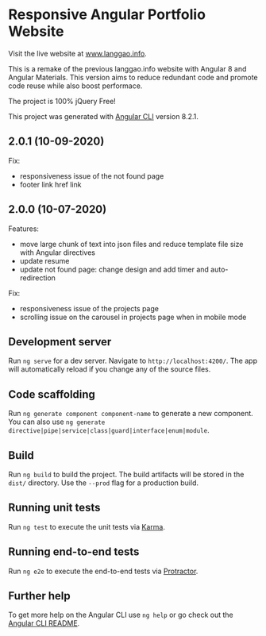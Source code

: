 # Responsive Angular Portfolio Website

Visit the live website at www.langgao.info.

This is a remake of the previous langgao.info website with Angular 8 and Angular Materials. This version aims to reduce redundant code and promote code reuse while also boost performace. 

The project is 100% jQuery Free!

This project was generated with [Angular CLI](https://github.com/angular/angular-cli) version 8.2.1.

## 2.0.1 (10-09-2020)

Fix:

  - responsiveness issue of the not found page
  - footer link href link

## 2.0.0 (10-07-2020)

Features:

  - move large chunk of text into json files and reduce template file size with Angular directives
  - update resume
  - update not found page: change design and add timer and auto-redirection

Fix:
  
  - responsiveness issue of the projects page
  - scrolling issue on the carousel in projects page when in mobile mode




## Development server

Run `ng serve` for a dev server. Navigate to `http://localhost:4200/`. The app will automatically reload if you change any of the source files.

## Code scaffolding

Run `ng generate component component-name` to generate a new component. You can also use `ng generate directive|pipe|service|class|guard|interface|enum|module`.

## Build

Run `ng build` to build the project. The build artifacts will be stored in the `dist/` directory. Use the `--prod` flag for a production build.

## Running unit tests

Run `ng test` to execute the unit tests via [Karma](https://karma-runner.github.io).

## Running end-to-end tests

Run `ng e2e` to execute the end-to-end tests via [Protractor](http://www.protractortest.org/).

## Further help

To get more help on the Angular CLI use `ng help` or go check out the [Angular CLI README](https://github.com/angular/angular-cli/blob/master/README.md).
